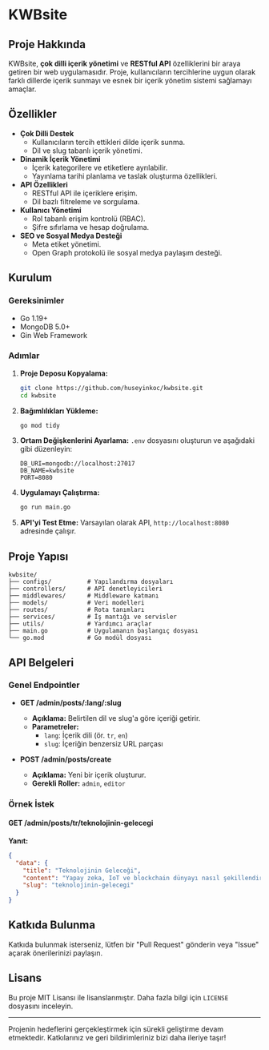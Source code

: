# KWBsite

## Proje Hakkında
KWBsite, **çok dilli içerik yönetimi** ve **RESTful API** özelliklerini bir araya getiren bir web uygulamasıdır. Proje, kullanıcıların tercihlerine uygun olarak farklı dillerde içerik sunmayı ve esnek bir içerik yönetim sistemi sağlamayı amaçlar.

## Özellikler
- **Çok Dilli Destek**
  - Kullanıcıların tercih ettikleri dilde içerik sunma.
  - Dil ve slug tabanlı içerik yönetimi.
- **Dinamik İçerik Yönetimi**
  - İçerik kategorilere ve etiketlere ayrılabilir.
  - Yayınlama tarihi planlama ve taslak oluşturma özellikleri.
- **API Özellikleri**
  - RESTful API ile içeriklere erişim.
  - Dil bazlı filtreleme ve sorgulama.
- **Kullanıcı Yönetimi**
  - Rol tabanlı erişim kontrolü (RBAC).
  - Şifre sıfırlama ve hesap doğrulama.
- **SEO ve Sosyal Medya Desteği**
  - Meta etiket yönetimi.
  - Open Graph protokolü ile sosyal medya paylaşım desteği.

## Kurulum
### Gereksinimler
- Go 1.19+
- MongoDB 5.0+
- Gin Web Framework

### Adımlar
1. **Proje Deposu Kopyalama:**
   ```bash
   git clone https://github.com/huseyinkoc/kwbsite.git
   cd kwbsite
   ```

2. **Bağımlılıkları Yükleme:**
   ```bash
   go mod tidy
   ```

3. **Ortam Değişkenlerini Ayarlama:**
   `.env` dosyasını oluşturun ve aşağıdaki gibi düzenleyin:
   ```env
   DB_URI=mongodb://localhost:27017
   DB_NAME=kwbsite
   PORT=8080
   ```

4. **Uygulamayı Çalıştırma:**
   ```bash
   go run main.go
   ```

5. **API'yi Test Etme:**
   Varsayılan olarak API, `http://localhost:8080` adresinde çalışır.

## Proje Yapısı
```plaintext
kwbsite/
├── configs/          # Yapılandırma dosyaları
├── controllers/      # API denetleyicileri
├── middlewares/      # Middleware katmanı
├── models/           # Veri modelleri
├── routes/           # Rota tanımları
├── services/         # İş mantığı ve servisler
├── utils/            # Yardımcı araçlar
├── main.go           # Uygulamanın başlangıç dosyası
└── go.mod            # Go modül dosyası
```

## API Belgeleri
### Genel Endpointler
- **GET /admin/posts/:lang/:slug**
  - **Açıklama:** Belirtilen dil ve slug'a göre içeriği getirir.
  - **Parametreler:**
    - `lang`: İçerik dili (ör. `tr`, `en`)
    - `slug`: İçeriğin benzersiz URL parçası

- **POST /admin/posts/create**
  - **Açıklama:** Yeni bir içerik oluşturur.
  - **Gerekli Roller:** `admin`, `editor`

### Örnek İstek
#### GET /admin/posts/tr/teknolojinin-gelecegi
**Yanıt:**
```json
{
  "data": {
    "title": "Teknolojinin Geleceği",
    "content": "Yapay zeka, IoT ve blockchain dünyayı nasıl şekillendiriyor.",
    "slug": "teknolojinin-gelecegi"
  }
}
```

## Katkıda Bulunma
Katkıda bulunmak isterseniz, lütfen bir "Pull Request" gönderin veya "Issue" açarak önerilerinizi paylaşın.

## Lisans
Bu proje MIT Lisansı ile lisanslanmıştır. Daha fazla bilgi için `LICENSE` dosyasını inceleyin.

---

Projenin hedeflerini gerçekleştirmek için sürekli geliştirme devam etmektedir. Katkılarınız ve geri bildirimleriniz bizi daha ileriye taşır!

